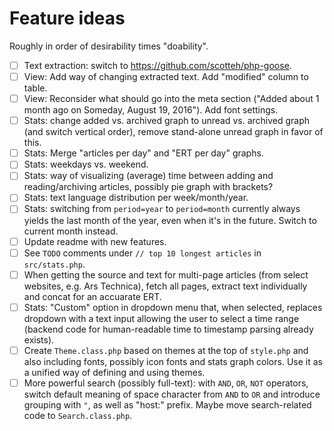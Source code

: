 # Feature ideas

Roughly in order of desirability times "doability".

- [ ] Text extraction: switch to https://github.com/scotteh/php-goose.
- [ ] View: Add way of changing extracted text. Add "modified" column to table.
- [ ] View: Reconsider what should go into the meta section ("Added about 1 month ago on Someday, August 19, 2016"). Add font settings.
- [ ] Stats: change added vs. archived graph to unread vs. archived graph (and switch vertical order), remove stand-alone unread graph in favor of this.
- [ ] Stats: Merge "articles per day" and "ERT per day" graphs.
- [ ] Stats: weekdays vs. weekend.
- [ ] Stats: way of visualizing (average) time between adding and reading/archiving articles, possibly pie graph with brackets?
- [ ] Stats: text language distribution per week/month/year.
- [ ] Stats: switching from `period=year` to `period=month` currently always yields the last month of the year, even when it's in the future. Switch to current month instead.
- [ ] Update readme with new features.
- [ ] See `TODO` comments under `// top 10 longest articles` in `src/stats.php`.
- [ ] When getting the source and text for multi-page articles (from select websites, e.g. Ars Technica), fetch all pages, extract text individually and concat for an accuarate ERT.
- [ ] Stats: "Custom" option in dropdown menu that, when selected, replaces dropdown with a text input allowing the user to select a time range (backend code for human-readable time to timestamp parsing already exists).
- [ ] Create `Theme.class.php` based on themes at the top of `style.php` and also including fonts, possibly icon fonts and stats graph colors. Use it as a unified way of defining and using themes.
- [ ] More powerful search (possibly full-text): with `AND`, `OR`, `NOT` operators, switch default meaning of space character from `AND` to `OR` and introduce grouping with `"`, as well as "host:" prefix. Maybe move search-related code to `Search.class.php`.
